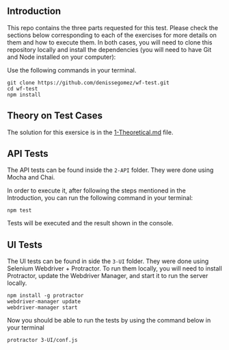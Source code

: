 ## Introduction

This repo contains the three parts requested for this test. Please check the sections below corresponding to each of the exercises for more details on them and how to execute them. In both cases, you will need to clone this repository locally and install the dependencies (you will need to have Git and Node installed on your computer):

Use the following commands in your terminal.
```
git clone https://github.com/denissegomez/wf-test.git
cd wf-test
npm install
```

## Theory on Test Cases
The solution for this exersice is in the [1-Theoretical.md](1-Theoretical.md) file.

## API Tests
The API tests can be found inside the `2-API` folder. They were done using Mocha and Chai.

In order to execute it, after following the steps mentioned in the Introduction, you can run the following command in your terminal:

```
npm test
```

Tests will be executed and the result shown in the console.

## UI Tests
The UI tests can be found in side the `3-UI` folder. They were done using Selenium Webdriver + Protractor. To run them locally, you will need to install Protractor, update the Webdriver Manager, and start it to run the server locally.

```
npm install -g protractor
webdriver-manager update
webdriver-manager start
```

Now you should be able to run the tests by using the command below in your terminal

```
protractor 3-UI/conf.js
```